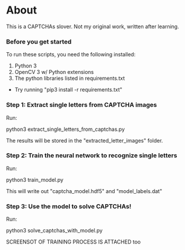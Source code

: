 # About
This is a CAPTCHAs slover.
Not my original work, written after learning.

### Before you get started

To run these scripts, you need the following installed:

1. Python 3
2. OpenCV 3 w/ Python extensions
3. The python libraries listed in requirements.txt
 - Try running "pip3 install -r requirements.txt"

### Step 1: Extract single letters from CAPTCHA images

Run:

python3 extract_single_letters_from_captchas.py

The results will be stored in the "extracted_letter_images" folder.


### Step 2: Train the neural network to recognize single letters

Run:

python3 train_model.py

This will write out "captcha_model.hdf5" and "model_labels.dat"


### Step 3: Use the model to solve CAPTCHAs!

Run: 

python3 solve_captchas_with_model.py


SCREENSOT OF TRAINING PROCESS IS ATTACHED too

